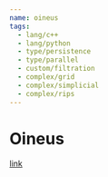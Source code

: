```yaml
---
name: oineus
tags:
  - lang/c++
  - lang/python
  - type/persistence
  - type/parallel
  - custom/filtration
  - complex/grid
  - complex/simplicial
  - complex/rips
---
```


# Oineus

[link](https://github.com/anigmetov/oineus)
